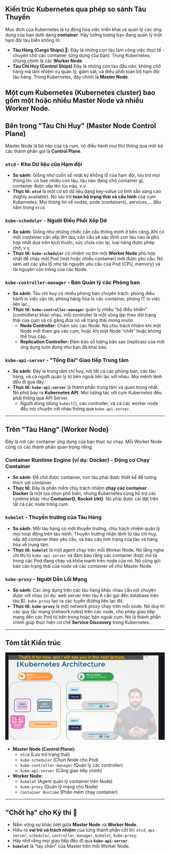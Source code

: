 ## Kiến trúc Kubernetes qua phép so sánh Tàu Thuyền

Mục đích của Kubernetes là tự động hóa việc triển khai và quản lý các ứng dụng của bạn dưới dạng **container**. Hãy tưởng tượng bạn đang quản lý một hạm đội tàu biển khổng lồ:

- **Tàu Hàng (Cargo Ships) 🚢:** Đây là những con tàu làm công việc thực tế - chuyên chở các container (ứng dụng của bạn). Trong Kubernetes, chúng chính là các **Worker Node**.
- **Tàu Chỉ Huy (Control Ships)** Đây là những con tàu đầu não, không chở hàng mà làm nhiệm vụ quản lý, giám sát, và điều phối toàn bộ hạm đội tàu hàng. Trong Kubernetes, đây chính là **Master Node**.

## Một cụm Kubernetes (Kubernetes cluster) bao gồm một hoặc nhiều Master Node và nhiều Worker Node.

## Bên trong "Tàu Chỉ Huy" (Master Node Control Plane)

Master Node là bộ não của cả cụm, nó điều hành mọi thứ thông qua một bộ các thành phần gọi là **Control Plane**.

### `etcd` - Kho Dữ liệu của Hạm đội

- **So sánh:** Giống như cuốn sổ nhật ký khổng lồ của hạm đội, lưu trữ mọi thông tin: có bao nhiêu con tàu, tàu nào đang chở container gì, container được xếp lên lúc nào, v.v.
- **Thực tế:** **`etcd`** là một cơ sở dữ liệu dạng key-value có tính sẵn sàng cao (highly available). Nó lưu trữ **toàn bộ trạng thái và cấu hình** của cụm Kubernetes. Mọi thông tin về nodes, pods (containers), services,... đều nằm trong `etcd`.

### `kube-scheduler` - Người Điều Phối Xếp Dỡ

- **So sánh:** Giống như những chiếc cần cẩu thông minh ở bến cảng. Khi có một container cần xếp lên tàu, cần cẩu sẽ xác định con tàu nào là phù hợp nhất dựa trên kích thước, sức chứa còn lại, loại hàng được phép chở, v.v.
- **Thực tế:** **`kube-scheduler`** có nhiệm vụ tìm một **Worker Node** phù hợp nhất để chạy một Pod (một hoặc nhiều container) mới được yêu cầu. Nó xem xét các yếu tố như tài nguyên yêu cầu của Pod (CPU, memory) và tài nguyên còn trống của các Node.

### `kube-controller-manager` - Ban Quản lý các Phòng ban

- **So sánh:** Tàu chỉ huy có nhiều phòng ban chuyên trách: phòng điều hành lo việc vận tải, phòng hàng hóa lo các container, phòng IT lo việc liên lạc.
- **Thực tế:** **`kube-controller-manager`** quản lý nhiều "bộ điều khiển" (controllers) khác nhau, mỗi controller là một vòng lặp theo dõi trạng thái của cụm và cố gắng đưa nó về trạng thái mong muốn.
  - **Node Controller:** Chăm sóc các Node. Nó chịu trách nhiệm khi một Node mới tham gia vào cụm, hoặc khi một Node "chết" hoặc không thể truy cập.
  - **Replication Controller:** Đảm bảo số lượng bản sao (replicas) của một ứng dụng luôn đúng như bạn đã khai báo.

### `kube-api-server` - "Tổng Đài" Giao tiếp Trung tâm

- **So sánh:** Đây là trung tâm chỉ huy, nơi tất cả các phòng ban, các tàu hàng, và cả người quản lý từ bên ngoài liên lạc với nhau. Mọi mệnh lệnh đều đi qua đây.
- **Thực tế:** **`kube-api-server`** là thành phần trung tâm và quan trọng nhất. Nó phơi bày ra **Kubernetes API**. Mọi tương tác với cụm Kubernetes đều phải thông qua API Server.
  - Người dùng (dùng `kubectl`), các controller, và cả các worker node đều nói chuyện với nhau thông qua `kube-api-server`.

---

## Trên "Tàu Hàng" (Worker Node)

Đây là nơi các container ứng dụng của bạn thực sự chạy. Mỗi Worker Node cũng có các thành phần quan trọng riêng.

### Container Runtime Engine (ví dụ: Docker) - Động cơ Chạy Container

- **So sánh:** Để chở được container, con tàu phải được thiết kế để tương thích với container.
- **Thực tế:** Đây là phần mềm chịu trách nhiệm **chạy các container**. **Docker** là một lựa chọn phổ biến, nhưng Kubernetes cũng hỗ trợ các runtime khác như **ContainerD**, **Rocket (rkt)**. Nó phải được cài đặt trên tất cả các node trong cụm.

### `kubelet` - Thuyền trưởng của Tàu Hàng

- **So sánh:** Mỗi tàu hàng có một thuyền trưởng, chịu trách nhiệm quản lý mọi hoạt động trên tàu mình. Thuyền trưởng nhận lệnh từ tàu chỉ huy, xếp dỡ container theo yêu cầu, và báo cáo tình trạng của tàu và hàng hóa về trung tâm.
- **Thực tế:** **`kubelet`** là một agent chạy trên mỗi Worker Node. Nó lắng nghe chỉ thị từ `kube-api-server` và đảm bảo rằng các container được mô tả trong các Pod đang chạy và khỏe mạnh trên node của nó. Nó cũng gửi báo cáo trạng thái của node và các container về cho Master Node.

### `kube-proxy` - Người Dẫn Lối Mạng

- **So sánh:** Các ứng dụng trên các tàu hàng khác nhau cần nói chuyện được với nhau (ví dụ: web server trên tàu A cần gọi đến database trên tàu B). `kube-proxy` tạo ra các tuyến đường liên lạc đó.
- **Thực tế:** **`kube-proxy`** là một network proxy chạy trên mỗi node. Nó duy trì các quy tắc mạng (network rules) trên các node, cho phép giao tiếp mạng đến các Pod từ bên trong hoặc bên ngoài cụm. Nó là thành phần chính giúp thực hiện cơ chế **Service Discovery** trong Kubernetes.

---

## Tóm tắt Kiến trúc

![1750408438719](image/01.cluster-architecture/1750408438719.png)

- **Master Node (Control Plane):**
  - `etcd` (Lưu trữ trạng thái)
  - `kube-scheduler` (Chọn Node cho Pod)
  - `kube-controller-manager` (Quản lý các controller)
  - `kube-api-server` (Cổng giao tiếp chính)
- **Worker Node:**
  - `kubelet` (Agent quản lý container trên Node)
  - `kube-proxy` (Quản lý mạng cho Node)
  - `Container Runtime` (Phần mềm chạy container)

---

## "Chốt hạ" cho Kỳ thi 📝

- Nắm vững sự khác biệt giữa **Master Node** và **Worker Node**.
- Hiểu rõ **vai trò và trách nhiệm** của từng thành phần cốt lõi: `etcd`, `api-server`, `scheduler`, `controller-manager`, `kubelet`, `kube-proxy`.
- Hãy nhớ rằng mọi giao tiếp đều đi qua **`kube-api-server`**.
- **`kubelet`** là "tay chân" của Master trên mỗi Worker Node.
